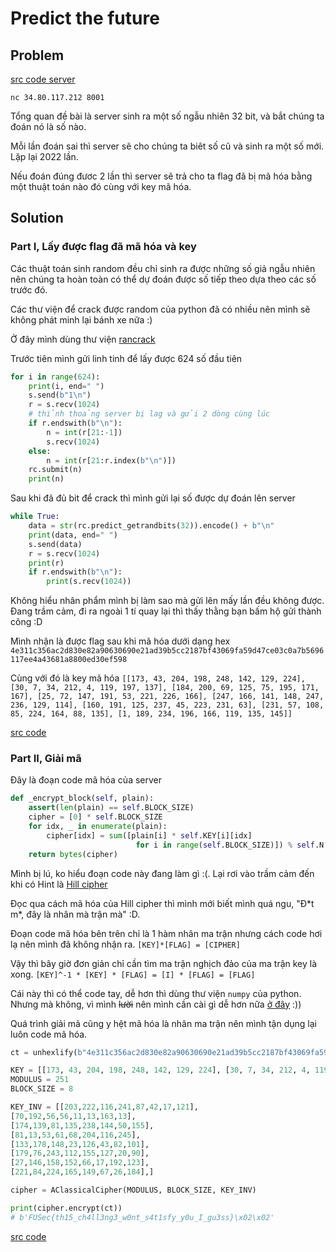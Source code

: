 # Predict the future

## Problem

[src code server](predict_the_future.py)

`nc 34.80.117.212 8001`

Tổng quan đề bài là server sinh ra một số ngẫu nhiên 32 bit, và bắt chúng ta đoán nó là số nào.

Mỗi lần đoán sai thì server sẽ cho chúng ta biêt số cũ và sinh ra một số mới. Lặp lại 2022 lần.

Nếu đoán đúng đươc 2 lần thì server sẽ trả cho ta flag đã bị mã hóa bằng một thuật toán nào đó cùng với key mã hóa.

## Solution

### Part I, Lấy được flag đã mã hóa và key

Các thuật toán sinh random đều chỉ sinh ra được những số giả ngẫu nhiên nên chúng ta hoàn toàn có thể dự đoán được số tiếp theo dựa theo các số trước đó.

Các thư viện để crack được random của python đã có nhiều nên mình sẽ không phát minh lại bánh xe nữa :)

Ở đây mình dùng thư viện [rancrack](https://github.com/tna0y/Python-random-module-cracker)

Trước tiên mình gửi linh tinh để lấy được 624 số đầu tiên
```python
for i in range(624):
    print(i, end=" ")
    s.send(b"1\n")
    r = s.recv(1024)
    # thỉnh thoảng server bị lag và gửi 2 dòng cùng lúc
    if r.endswith(b"\n"):
        n = int(r[21:-1])
        s.recv(1024)
    else:
        n = int(r[21:r.index(b"\n")])
    rc.submit(n)
    print(n)
```

Sau khi đã đủ bit để crack thì mình gửi lại số được dự đoán lên server
```python
while True:
    data = str(rc.predict_getrandbits(32)).encode() + b"\n"
    print(data, end=" ")
    s.send(data)
    r = s.recv(1024)
    print(r)
    if r.endswith(b"\n"):
        print(s.recv(1024))
```

Không hiểu nhân phẩm mình bị làm sao mà gửi lên mấy lần đều không được. Đang trầm cảm, đi ra ngoài 1 tí quay lại thì thấy thằng bạn bấm hộ gửi thành công :D

Mình nhận là được flag sau khi mã hóa dưới dạng hex
`4e311c356ac2d830e82a90630690e21ad39b5cc2187bf43069fa59d47ce03c0a7b5696117ee4a43681a8800ed30ef598`

Cùng với đó là key mã hóa
`[[173, 43, 204, 198, 248, 142, 129, 224], [30, 7, 34, 212, 4, 119, 197, 137], [184, 200, 69, 125, 75, 195, 171, 167], [25, 72, 147, 191, 53, 221, 226, 166], [247, 166, 141, 148, 247, 236, 129, 114], [160, 191, 125, 237, 45, 223, 231, 63], [231, 57, 108, 85, 224, 164, 88, 135], [1, 189, 234, 196, 166, 119, 135, 145]]`

[src code](rc.py)

### Part II, Giải mã

Đây là đoạn code mã hóa của server
```python
def _encrypt_block(self, plain):
    assert(len(plain) == self.BLOCK_SIZE)
    cipher = [0] * self.BLOCK_SIZE
    for idx, _ in enumerate(plain):
        cipher[idx] = sum([plain[i] * self.KEY[i][idx]
                            for i in range(self.BLOCK_SIZE)]) % self.N
    return bytes(cipher)
```

Mình bị lú, ko hiểu đoạn code này đang làm gì :(. Lại rơi vào trầm cảm đến khi có Hint là [Hill cipher](https://en.wikipedia.org/wiki/Hill_cipher)

Đọc qua cách mã hóa của Hill cipher thì mình mới biết mình quá ngu, "Đ\*t m\*, đây là nhân mà trận mà" :D.

Đoạn code mã hóa bên trên chỉ là 1 hàm nhân ma trận nhưng cách code hơi lạ nên mình đã không nhận ra.
`[KEY]*[FLAG] = [CIPHER]`

Vậy thì bây giờ đơn giản chỉ cần tìm ma trận nghịch đảo của ma trận key là xong.
`[KEY]^-1 * [KEY] * [FLAG] = [I] * [FLAG] = [FLAG]`

Cái này thì có thể code tay, dễ hơn thì dùng thư viện `numpy` của python. Nhưng mà không, vì mình ~~lười~~ nên mình cần cài gì dễ hơn nữa [ở đây](https://planetcalc.com/3324/) :))

Quá trình giải mã cũng y hệt mã hóa là nhân ma trận nên mình tận dụng lại luôn code mã hóa.
```python
ct = unhexlify(b"4e311c356ac2d830e82a90630690e21ad39b5cc2187bf43069fa59d47ce03c0a7b5696117ee4a43681a8800ed30ef598")

KEY = [[173, 43, 204, 198, 248, 142, 129, 224], [30, 7, 34, 212, 4, 119, 197, 137], [184, 200, 69, 125, 75, 195, 171, 167], [25, 72, 147, 191, 53, 221, 226, 166], [247, 166, 141, 148, 247, 236, 129, 114], [160, 191, 125, 237, 45, 223, 231, 63], [231, 57, 108, 85, 224, 164, 88, 135], [1, 189, 234, 196, 166, 119, 135, 145]]
MODULUS = 251
BLOCK_SIZE = 8

KEY_INV = [[203,222,116,241,87,42,17,121],
[70,192,56,56,11,13,163,13],
[174,139,81,135,238,144,50,155],
[81,13,53,61,68,204,116,245],
[133,178,148,23,126,43,82,101],
[179,76,243,112,155,127,20,90],
[27,146,158,152,66,17,192,123],
[221,84,224,165,149,67,26,184],]

cipher = AClassicalCipher(MODULUS, BLOCK_SIZE, KEY_INV)

print(cipher.encrypt(ct))
# b'FUSec{th15_ch4ll3ng3_w0nt_s4t1sfy_y0u_I_gu3ss}\x02\x02'
```

[src code](solve.py)
